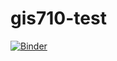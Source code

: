 # gis710-test

[![Binder](https://mybinder.org/badge_logo.svg)](https://mybinder.org/v2/gh/asaito333/gis710-test.git/HEAD)
